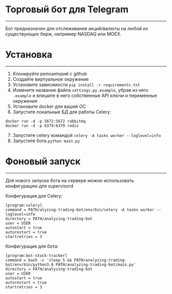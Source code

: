 # Торговый бот для Telegram
---

Бот предназначен для отслеживания акций/валюты на любой из существующих бирж, например NASDAQ или MOEX.


# Установка
---


1. Клонируйте репозиторий с github
2. Создайте виртуальное окружение
3. Установите зависимости `pip install -r requirements.txt`
4. Измените название файла `settings.py.example`, убрав из него `.example` и впишите в него собственные API ключи и переменные окружения
5. Установите docker для вашей ОС
6. Запустите локальные БД для работы Celery:
```
docker run -d -p 5672:5672 rabbitmq
docker run -d -p 6379:6379 redis
```
7. Запустите celery командой `celery -A tasks worker --loglevel=info`
8. Запустите бота `python main.py`


# Фоновый запуск
---

Для нового запуска бота на сервере можно использовать конфигурацию для supervisord

Конфигурация для Celery:

	[program:celery]
	command = PATH/alyzing-trading-bot/env/bin/celery -A tasks worker --loglevel=info
	directory = PATH/analyzing-trading-bot
	user = USER
	autostart = true
	autorestart = true
	startretries = 3
  
  
Конфигурация для бота:

	[program:bot-stock-tracker]
	command = bash -c 'sleep 5 && PATH/analyzing-trading-bot/env/bin/python3.6 PATH/analyzing-trading-bot/main.py'
	directory = PATH/analyzing-trading-bot
	user = USER
	autostart = true
	autorestart = true
	startretries = 3
